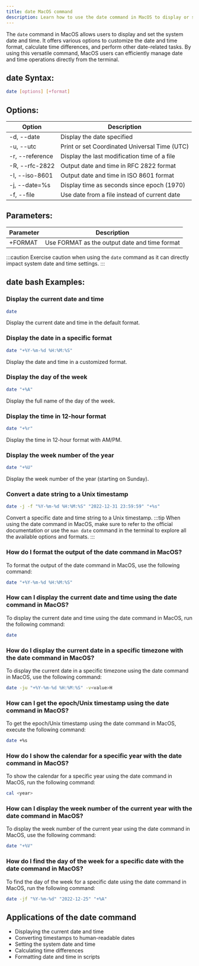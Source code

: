 ```yaml
---
title: date MacOS command
description: Learn how to use the date command in MacOS to display or set the system date and time. Easily format dates, calculate time differences, and more.
---
```


The `date` command in MacOS allows users to display and set the system date and time. It offers various options to customize the date and time format, calculate time differences, and perform other date-related tasks. By using this versatile command, MacOS users can efficiently manage date and time operations directly from the terminal.

## date Syntax:
```bash
date [options] [+format] 
```
## Options:
| Option           | Description                                   |
|------------------|-----------------------------------------------|
| -d, --date       | Display the date specified                     |
| -u, --utc        | Print or set Coordinated Universal Time (UTC)  |
| -r, --reference  | Display the last modification time of a file   |
| -R, --rfc-2822   | Output date and time in RFC 2822 format        |
| -I, --iso-8601   | Output date and time in ISO 8601 format        |
| -j, --date=%s    | Display time as seconds since epoch (1970)     |
| -f, --file       | Use date from a file instead of current date   |

## Parameters:
| Parameter     | Description                                    |
|---------------|------------------------------------------------|
| +FORMAT       | Use FORMAT as the output date and time format  |

:::caution
Exercise caution when using the `date` command as it can directly impact system date and time settings.
:::
## date bash Examples:
### Display the current date and time
```bash
date
```
Display the current date and time in the default format.

### Display the date in a specific format
```bash
date "+%Y-%m-%d %H:%M:%S"
```
Display the date and time in a customized format.

### Display the day of the week
```bash
date "+%A"
```
Display the full name of the day of the week.

### Display the time in 12-hour format
```bash
date "+%r"
```
Display the time in 12-hour format with AM/PM.

### Display the week number of the year
```bash
date "+%U"
```
Display the week number of the year (starting on Sunday).

### Convert a date string to a Unix timestamp
```bash
date -j -f "%Y-%m-%d %H:%M:%S" "2022-12-31 23:59:59" "+%s"
```
Convert a specific date and time string to a Unix timestamp.
:::tip
When using the date command in MacOS, make sure to refer to the official documentation or use the `man date` command in the terminal to explore all the available options and formats.
:::

### How do I format the output of the date command in MacOS?
To format the output of the date command in MacOS, use the following command:
```bash
date "+%Y-%m-%d %H:%M:%S"
```

### How can I display the current date and time using the date command in MacOS?
To display the current date and time using the date command in MacOS, run the following command:
```bash
date
```

### How do I display the current date in a specific timezone with the date command in MacOS?
To display the current date in a specific timezone using the date command in MacOS, use the following command:
```bash
date -ju "+%Y-%m-%d %H:%M:%S" -v<value>H
```

### How can I get the epoch/Unix timestamp using the date command in MacOS?
To get the epoch/Unix timestamp using the date command in MacOS, execute the following command:
```bash
date +%s
```

### How do I show the calendar for a specific year with the date command in MacOS?
To show the calendar for a specific year using the date command in MacOS, run the following command:
```bash
cal <year>
```

### How can I display the week number of the current year with the date command in MacOS?
To display the week number of the current year using the date command in MacOS, use the following command:
```bash
date "+%V"
```

### How do I find the day of the week for a specific date with the date command in MacOS?
To find the day of the week for a specific date using the date command in MacOS, run the following command:
```bash
date -jf "%Y-%m-%d" "2022-12-25" "+%A"
```
## Applications of the date command

- Displaying the current date and time
- Converting timestamps to human-readable dates
- Setting the system date and time
- Calculating time differences
- Formatting date and time in scripts